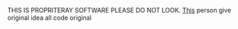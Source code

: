THIS IS PROPRITERAY SOFTWARE PLEASE DO NOT LOOK. [This](https://x.com/notnullptr/status/1912935251094946051) person give original idea all code original
